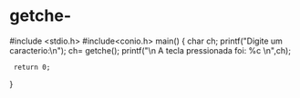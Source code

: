 getche-
=======
#include <stdio.h>
#include<conio.h>
 main()
 {
 	char ch;
	 printf("Digite um caracterio:\n");
	 ch= getche();
	 printf("\n A tecla pressionada foi: %c \n",ch);
	 
	 return 0;
 	
 	
 }
